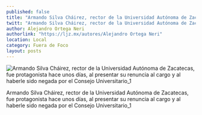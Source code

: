 ```yaml
---
published: false
title: "Armando Silva Cháirez, rector de la Universidad Autónoma de Zacatecas, fue protagonista hace unos días, al presentar su renuncia al cargo y al haberle sido negada por el Consejo Universitario_1"
twitt: "Armando Silva Cháirez, rector de la Universidad Autónoma de Zacatecas, fue protagonista hace unos días, al presentar su renuncia al cargo y al haberle sido negada por el Consejo Universitario_1"
author: Alejandro Ortega Neri
authorlink: "https://ljz.mx/autores/Alejandro Ortega Neri"
location: Local
category: Fuera de Foco
layout: posts
---
```


![Armando Silva Cháirez, rector de la Universidad Autónoma de Zacatecas, fue protagonista hace unos días, al presentar su renuncia al cargo y al haberle sido negada por el Consejo Universitario_1](http://i.imgur.com/Mymzd8Wm.jpg)

Armando Silva Cháirez, rector de la Universidad Autónoma de Zacatecas, fue protagonista hace unos días, al presentar su renuncia al cargo y al haberle sido negada por el Consejo Universitario_1
